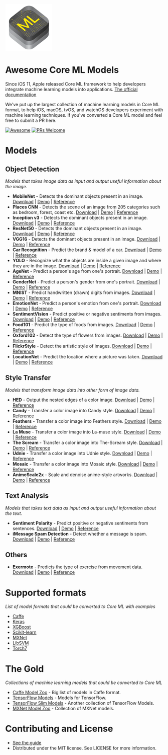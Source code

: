 
<!--
Title: Awesome Core ML Models
Description: A curated list of machine learning models in Core ML format.
Author: Kedan Li
-->
<img src="images/coreml.png" width="150" height="150"/>

# Awesome Core ML Models

Since iOS 11, Apple released Core ML framework to help developers integrate machine learning models into applications. [The official documentation](https://developer.apple.com/documentation/coreml)

We've put up the largest collection of machine learning models in Core ML format, to help  iOS, macOS, tvOS, and watchOS developers experiment with machine learning techniques. If you've converted a Core ML model and feel free to submit a PR here.

[![Awesome](https://cdn.rawgit.com/sindresorhus/awesome/d7305f38d29fed78fa85652e3a63e154dd8e8829/media/badge.svg)](https://github.com/sindresorhus/awesome)
[![PRs Welcome](https://img.shields.io/badge/PRs-welcome-brightgreen.svg)](http://makeapullrequest.com)

# Models

## Object Detection
*Models that takes image data as input and output useful information about the image.*
* **MobileNet** - Detects the dominant objects present in an image. [Download](https://s3-us-west-2.amazonaws.com/coreml-models/MobileNet.mlmodel) | [Demo](https://github.com/hollance/MobileNet-CoreML) | [Reference](https://arxiv.org/abs/1704.04861)
* **Places CNN** - Detects the scene of an image from 205 categories such as bedroom, forest, coast etc. [Download](https://s3-us-west-2.amazonaws.com/coreml-models/GoogLeNetPlaces.mlmodel) | [Demo](https://github.com/chenyi1989/CoreMLDemo) | [Reference](http://places.csail.mit.edu/index.html)
* **Inception v3** - Detects the dominant objects present in an image. [Download](https://s3-us-west-2.amazonaws.com/coreml-models/Inceptionv3.mlmodel) | [Demo](https://github.com/yulingtianxia/Core-ML-Sample/) | [Reference](https://arxiv.org/abs/1512.00567)
* **ResNet50** - Detects the dominant objects present in an image. [Download](https://s3-us-west-2.amazonaws.com/coreml-models/Resnet50.mlmodel) | [Demo](https://github.com/atomic14/VisionCoreMLSample) | [Reference](https://arxiv.org/abs/1512.03385)
* **VGG16** - Detects the dominant objects present in an image. [Download](https://s3-us-west-2.amazonaws.com/coreml-models/VGG16.mlmodel) | [Demo](https://github.com/alaphao/CoreMLExample) | [Reference](https://arxiv.org/abs/1409.1556)
* **Car Recognition** - Predict the brand & model of a car. [Download](https://s3-us-west-2.amazonaws.com/coreml-models/CarRecognition.mlmodel) | [Demo](https://github.com/likedan/Core-ML-Car-Recognition) | [Reference](http://mmlab.ie.cuhk.edu.hk/datasets/comp_cars/index.html)
* **YOLO** - Recognize what the objects are inside a given image and where they are in the image. [Download](https://s3-us-west-2.amazonaws.com/coreml-models/TinyYOLO.mlmodel) | [Demo](https://github.com/hollance/YOLO-CoreML-MPSNNGraph) | [Reference](http://machinethink.net/blog/object-detection-with-yolo)
* **AgeNet** - Predict a person's age from one's portrait. [Download](https://s3-us-west-2.amazonaws.com/coreml-models/AgeNet.mlmodel) | [Demo](https://github.com/cocoa-ai/FacesVisionDemo) | [Reference](http://www.openu.ac.il/home/hassner/projects/cnn_agegender/)
* **GenderNet** - Predict a person's gender from one's portrait. [Download](https://s3-us-west-2.amazonaws.com/coreml-models/GenderNet.mlmodel) | [Demo](https://github.com/cocoa-ai/FacesVisionDemo) | [Reference](http://www.openu.ac.il/home/hassner/projects/cnn_agegender/)
* **MNIST** - Predict handwritten (drawn) digits from images. [Download](https://s3-us-west-2.amazonaws.com/coreml-models/MNIST.mlmodel) | [Demo](https://github.com/ph1ps/MNIST-CoreML) | [Reference](http://yann.lecun.com/exdb/mnist/)
* **EmotionNet** - Predict a person's emotion from one's portrait. [Download](https://s3-us-west-2.amazonaws.com/coreml-models/CNNEmotions.mlmodel) | [Demo](https://github.com/cocoa-ai/FacesVisionDemo) | [Reference](http://www.openu.ac.il/home/hassner/projects/cnn_emotions/)
* **SentimentVision** - Predict positive or negative sentiments from images. [Download](https://s3-us-west-2.amazonaws.com/coreml-models/VisualSentimentCNN.mlmodel) | [Demo](https://github.com/cocoa-ai/SentimentVisionDemo) | [Reference](http://www.sciencedirect.com/science/article/pii/S0262885617300355?via%3Dihub)
* **Food101** - Predict the type of foods from images. [Download](https://s3-us-west-2.amazonaws.com/coreml-models/Food101.mlmodel) | [Demo](https://github.com/ph1ps/Food101-CoreML) | [Reference](http://visiir.lip6.fr/explore)
* **Oxford102** - Detect the type of flowers from images. [Download](https://s3-us-west-2.amazonaws.com/coreml-models/Oxford102.mlmodel) | [Demo](https://github.com/cocoa-ai/FlowersVisionDemo) | [Reference](http://jimgoo.com/flower-power/)
* **FlickrStyle** - Detect the artistic style of images. [Download](https://s3-us-west-2.amazonaws.com/coreml-models/FlickrStyle.mlmodel) | [Demo](https://github.com/cocoa-ai/StylesVisionDemo) | [Reference](http://sergeykarayev.com/files/1311.3715v3.pdf)
* **LocationNet** - Predict the location where a picture was taken. [Download](https://s3-us-west-2.amazonaws.com/coreml-models/RN1015k500.mlmodel) | [Demo](https://github.com/awslabs/MXNet2CoreML_iOS_sample_app) | [Reference](https://aws.amazon.com/blogs/ai/estimating-the-location-of-images-using-mxnet-and-multimedia-commons-dataset-on-aws-ec2)

## Style Transfer
*Models that transform image data into other form of image data.*
* **HED** - Output the nested edges of a color image. [Download](https://s3-us-west-2.amazonaws.com/coreml-models/HED_so.mlmodel) | [Demo](https://github.com/s1ddok/HED-CoreML) | [Reference](http://dl.acm.org/citation.cfm?id=2654889)
* **Candy** - Transfer a color image into Candy style. [Download](https://s3-us-west-2.amazonaws.com/coreml-models/FNS-Candy.mlmodel) | [Demo](https://github.com/prisma-ai/torch2coreml) | [Reference](http://cs.stanford.edu/people/jcjohns/eccv16/)
* **Feathers** - Transfer a color image into Feathers style. [Download](https://s3-us-west-2.amazonaws.com/coreml-models/FNS-Feathers.mlmodel) | [Demo](https://github.com/prisma-ai/torch2coreml) | [Reference](http://cs.stanford.edu/people/jcjohns/eccv16/)
* **La Muse** - Transfer a color image into La-muse style. [Download](https://s3-us-west-2.amazonaws.com/coreml-models/FNS-La-Muse.mlmodel) | [Demo](https://github.com/prisma-ai/torch2coreml) | [Reference](http://cs.stanford.edu/people/jcjohns/eccv16/)
* **The Scream** - Transfer a color image into The-Scream style. [Download](https://s3-us-west-2.amazonaws.com/coreml-models/FNS-The-Scream.mlmodel) | [Demo](https://github.com/prisma-ai/torch2coreml) | [Reference](http://cs.stanford.edu/people/jcjohns/eccv16/)
* **Udnie** - Transfer a color image into Udnie style. [Download](https://s3-us-west-2.amazonaws.com/coreml-models/FNS-Udnie.mlmodel) | [Demo](https://github.com/prisma-ai/torch2coreml) | [Reference](http://cs.stanford.edu/people/jcjohns/eccv16/)
* **Mosaic** - Transfer a color image into Mosaic style. [Download](https://s3-us-west-2.amazonaws.com/coreml-models/FNS-Mosaic.mlmodel) | [Demo](https://github.com/prisma-ai/torch2coreml) | [Reference](http://cs.stanford.edu/people/jcjohns/eccv16/)
* **AnimeScale2x** - Scale and denoise anime-style artworks. [Download](https://s3-us-west-2.amazonaws.com/coreml-models/AnimeScale2x.mlmodel) | [Demo](https://github.com/imxieyi/waifu2x-ios) | [Reference](https://arxiv.org/abs/1501.00092)

## Text Analysis
*Models that takes text data as input and output useful information about the text.*
* **Sentiment Polarity** - Predict positive or negative sentiments from sentences. [Download](https://s3-us-west-2.amazonaws.com/coreml-models/SentimentPolarity.mlmodel) | [Demo](https://github.com/cocoa-ai/SentimentCoreMLDemo) | [Reference](http://boston.lti.cs.cmu.edu/classes/95-865-K/HW/HW3/)
* **iMessage Spam Detection** - Detect whether a message is spam. [Download](https://s3-us-west-2.amazonaws.com/coreml-models/MessageClassifier.mlmodel) | [Demo](https://github.com/gkswamy98/imessage-spam-detection/tree/master) | [Reference](http://www.dt.fee.unicamp.br/~tiago/smsspamcollection/)
## Others
* **Exermote** - Predicts the type of exercise from movement data. [Download](https://s3-us-west-2.amazonaws.com/coreml-models/Exermote.mlmodel) | [Demo](https://github.com/Lausbert/Exermote/tree/master/ExermoteInference) | [Reference](http://lausbert.com/2017/08/03/exermote/)


# Supported formats
*List of model formats that could be converted to Core ML with examples*
* [Caffe](https://apple.github.io/coremltools/generated/coremltools.converters.caffe.convert.html)
* [Keras](https://apple.github.io/coremltools/generated/coremltools.converters.keras.convert.html)
* [XGBoost](https://apple.github.io/coremltools/generated/coremltools.converters.xgboost.convert.html)
* [Scikit-learn](https://apple.github.io/coremltools/generated/coremltools.converters.sklearn.convert.html)
* [MXNet](https://aws.amazon.com/blogs/ai/bring-machine-learning-to-ios-apps-using-apache-mxnet-and-apple-core-ml/)
* [LibSVM](https://apple.github.io/coremltools/generated/coremltools.converters.libsvm.convert.html)
* [Torch7](https://github.com/prisma-ai/torch2coreml)

# The Gold
*Collections of machine learning models that could be converted to Core ML*

* [Caffe Model Zoo](https://github.com/BVLC/caffe/wiki/Model-Zoo) - Big list of models in Caffe format.
* [TensorFlow Models](https://github.com/tensorflow/models) - Models for TensorFlow.
* [TensorFlow Slim Models](https://github.com/tensorflow/models/blob/master/slim/README.md) - Another collection of TensorFlow Models.
* [MXNet Model Zoo](https://mxnet.incubator.apache.org/model_zoo/) - Collection of MXNet models.

# Contributing and License
* [See the guide](https://github.com/likedan/Awesome-CoreML-Models/blob/master/.github/CONTRIBUTING.md)
* Distributed under the MIT license. See LICENSE for more information.

